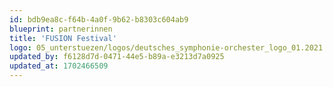 ```yaml
---
id: bdb9ea8c-f64b-4a0f-9b62-b8303c604ab9
blueprint: partnerinnen
title: 'FUSION Festival'
logo: 05_unterstuezen/logos/deutsches_symphonie-orchester_logo_01.2021.svg.png
updated_by: f6128d7d-0471-44e5-b89a-e3213d7a0925
updated_at: 1702466509
---
```

